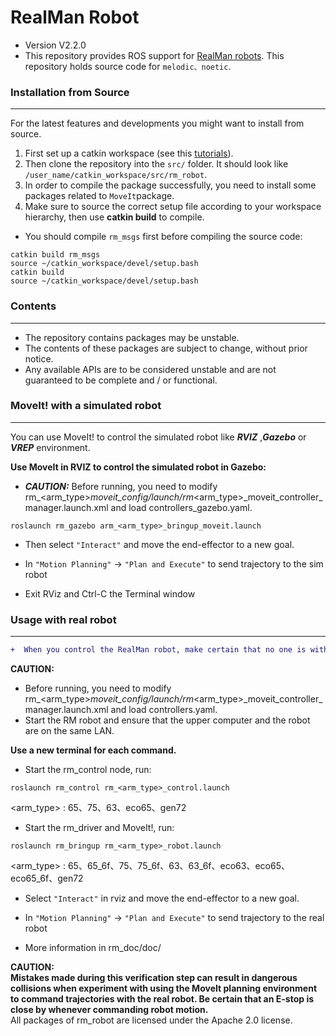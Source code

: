 # RealMan Robot

* Version V2.2.0
* This repository provides ROS support for [RealMan robots](http://www.realman-robotics.com/). This repository holds source code for `melodic、noetic`. 

### Installation from Source
---

For the latest features and developments you might want to install from source.<br>

1. First set up a catkin workspace (see this [tutorials](http://wiki.ros.org/catkin/Tutorials)).<br>
2. Then clone the repository into the `src/` folder. It should look like `/user_name/catkin_workspace/src/rm_robot`.<br>
3. In order to compile the package successfully, you need to install some packages related to `MoveIt`package.<br>
4. Make sure to source the correct setup file according to your workspace hierarchy, then use **catkin build** to compile.<br>
* You should compile `rm_msgs` first before compiling the source code:
```  
catkin build rm_msgs
source ~/catkin_workspace/devel/setup.bash
catkin build
source ~/catkin_workspace/devel/setup.bash
```

### Contents
----
* The repository contains packages may be unstable.<br>
* The contents of these packages are subject to change, without prior notice.<br>
* Any available APIs are to be considered unstable and are not guaranteed to be complete and / or functional.


### MoveIt! with a simulated robot
---

You can use MoveIt! to control the simulated robot like ***RVIZ*** ,***Gazebo*** or ***VREP*** environment.

**Use MoveIt in RVIZ to control the simulated robot in Gazebo:**
* ***CAUTION:*** Before running, you need to modify rm_<arm_type>_moveit_config/launch/rm_<arm_type>_moveit_controller_manager.launch.xml and load controllers_gazebo.yaml.
```  
roslaunch rm_gazebo arm_<arm_type>_bringup_moveit.launch
```

* Then select `"Interact"` and move the end-effector to a new goal.

* In  `"Motion Planning"` -> `"Plan and Execute"` to send trajectory to the sim robot

* Exit RViz and Ctrl-C the Terminal window

### Usage with real robot
---
```diff
+  When you control the RealMan robot, make certain that no one is within the robot workspace and the e-stop is under operator control.
```
**CAUTION:**
* Before running, you need to modify rm_<arm_type>_moveit_config/launch/rm_<arm_type>_moveit_controller_manager.launch.xml and load controllers.yaml.
* Start the RM robot and ensure that the upper computer and the robot are on the same LAN.

**Use a new terminal for each command.**

* Start the rm_control node, run:

```
roslaunch rm_control rm_<arm_type>_control.launch
```
<arm_type> : 65、75、63、eco65、gen72

* Start the rm_driver and  MoveIt!, run:

```
roslaunch rm_bringup rm_<arm_type>_robot.launch
```
<arm_type> : 65、65_6f、75、75_6f、63、63_6f、eco63、eco65、eco65_6f、gen72

* Select `"Interact"` in rviz and move the end-effector to a new goal.

* In  `"Motion Planning"` -> `"Plan and Execute"` to send trajectory to the real robot

* More information in rm_doc/doc/

**CAUTION:<br>
	Mistakes made during this verification step can result in dangerous collisions when experiment with using the MoveIt planning environment to 	command trajectories with the real robot. Be certain that an E-stop is close by whenever commanding robot motion.**  
All packages of rm_robot are licensed under the Apache 2.0 license.
